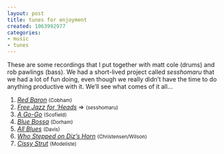 ```yaml
---
layout: post
title: tunes for enjoyment
created: 1063992977
categories:
- music
- tunes
---
```

<p><P>These are some recordings that I put together with matt cole (drums) and rob pawlings (bass). We had a short-lived project called <i>sesshomaru</i> that we had a lot of fun doing, even though we really didn&#8217;t have the time to do anything productive with it. We&#8217;ll see what comes of it all&#8230;</P></p>

<ol>
    <li><a HREF="http://music.bubblehouse.org.s3-website-us-east-1.amazonaws.com/music/sesshomaru/redbaron.mp3"><i>Red Baron</i></a> <small>(Cobham)</small></li>
    <li><a HREF="http://music.bubblehouse.org.s3-website-us-east-1.amazonaws.com/music/sesshomaru/freejazz.mp3"><i>Free Jazz for &#8216;Heads</i></a> =&gt;  <small>(sesshomaru)</small></li>
    <li><a HREF="http://music.bubblehouse.org.s3-website-us-east-1.amazonaws.com/music/sesshomaru/agogo.mp3"><i>A Go-Go</i></a> <small>(Scofield)</small></li>
    <li><a HREF="http://music.bubblehouse.org.s3-website-us-east-1.amazonaws.com/music/sesshomaru/bluebossa.mp3"><i>Blue Bossa</i></a> <small>(Dorham)</small></li>
    <li><a HREF="http://music.bubblehouse.org.s3-website-us-east-1.amazonaws.com/music/sesshomaru/allblues.mp3"><i>All Blues</i></a> <small>(Davis)</small></li>
    <li><a HREF="http://music.bubblehouse.org.s3-website-us-east-1.amazonaws.com/music/sesshomaru/dizshorn.mp3"><i>Who Stepped on Diz&#8217;s Horn</i></a> <small>(Christensen/Wilson)</small></li>
    <li><a HREF="http://music.bubblehouse.org.s3-website-us-east-1.amazonaws.com/music/sesshomaru/cissystrut.mp3"><i>Cissy Strut</i></a> <small>(Modeliste)</small></li>
</ol>
